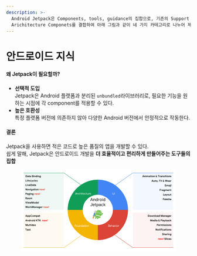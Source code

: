 ```yaml
---
description: >-
  Android Jetpack은 Components, tools, guidance의 집합으로, 기존의 Support Library 및
  Arichitecture Componets를 결합하여 아래 그림과 같이 네 가지 카테고리로 나누어 제공한다.
---
```


# 안드로이드 지식

#### 왜 Jetpack이 필요할까?

* **선택적 도입**\
  Jetpack은 Android 플랫폼과 분리된 `unbundled`라이브러리로,  필요한 기능을 원하는 시점에  각 component를 적용할 수 있다.
* **높은 호환성**\
  특정 플랫폼 버전에 의존하지 않아 다양한 Android 버전에서 안정적으로 작동한다.

#### 결론

Jetpack을 사용하면 적은 코드로 높은 품질의 앱을 개발할 수 있다.\
쉽게 말해, Jetpack은 안드로이드 개발을 **더 효율적이고 편리하게 만들어주는 도구들의 집합**

<figure><img src="../../.gitbook/assets/image (1) (1) (1) (1) (1) (1) (1) (1).png" alt=""><figcaption></figcaption></figure>
